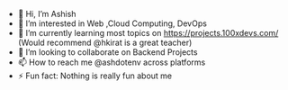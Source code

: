 - 👋 Hi, I’m Ashish
- 👀 I’m interested in Web ,Cloud Computing, DevOps 
- 🌱 I’m currently learning most topics on https://projects.100xdevs.com/ (Would recommend @hkirat is a great teacher) 
- 💞️ I’m looking to collaborate on Backend Projects 
- 📫 How to reach me @ashdotenv across platforms
- ⚡ Fun fact: Nothing is really fun about me 

<!---
ashdotenv/ashdotenv is a ✨ special ✨ repository because its `README.md` (this file) appears on your GitHub profile.
You can click the Preview link to take a look at your changes.
--->
